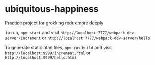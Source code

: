 # ubiquitous-happiness

Practice project for grokking redux more deeply

To run, `npm start` and visit `http://localhost:7777/webpack-dev-server/increment` or `http://localhost:7777/webpack-dev-server/hello`

To generate static html files, `npm run build` and visit `http://localhost:9999/increment.html` or `http://localhost:9999/hello.html`
